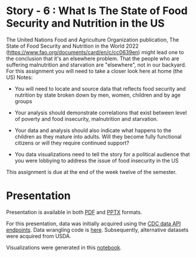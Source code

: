 # Story - 6 : What Is The State of Food Security and Nutrition in the US
The United Nations Food and Agriculture Organization publication, The State of Food Security and Nutrition in the World 2022 (https://www.fao.org/documents/card/en/c/cc0639en) might lead one to the conclusion that it's an elsewhere problem. That the people who are suffering malnutrition and starvation are "elsewhere", not in our backyard. For this assignment you will need to take a closer look here at home (the US)
Notes:

- You will need to locate and source data that reflects food security and nutrition by state broken down by men, women, children and by age groups

- Your analysis should demonstrate correlations that exist between level of poverty and food insecurity, malnutrition and starvation.

- Your data and analysis should also indicate what happens to the children as they mature into adults. Will they become fully functional citizens or will they require continued support?

- You data visualizations need to tell the story for a political audience that you were lobbying to address the issue of food insecurity in the US

This assignment is due at the end of the week twelve of the semester.

# Presentation
Presentation is available in both [PDF](https://github.com/CUNY-SPS-Data-Science-Program/your-bio-himalayahall/blob/main/Story%206/Food%20Security.pdf) and [PPTX](https://github.com/CUNY-SPS-Data-Science-Program/your-bio-himalayahall/blob/main/Story%206/Food%20Security.pptx) formats.

For this presentation, data was initially acquired using the [CDC data API endpoints](https://api.census.gov/data/). Data wrangling code is [here](https://github.com/CUNY-SPS-Data-Science-Program/your-bio-himalayahall/blob/main/Story%206/DataWrangling.ipynb). Subsequently, alternative datasets were acquired from USDA.

Visualizations were generated in this [notebook](https://github.com/CUNY-SPS-Data-Science-Program/your-bio-himalayahall/blob/main/Story%206/Story6.ipynb).
